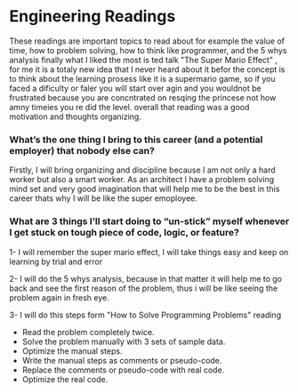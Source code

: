 # Engineering Readings

These readings are important topics to read about for example the value of time, how to problem solving, how to think like programmer, and the 5 whys analysis
finally what I liked the most is ted talk "The Super Mario Effect" , for me it is a totaly new idea that I never heard about it befor the concept is to think about the learning prosess like it is a supermario game, so if you faced a dificulty or faler you will start over agin and you wouldnot  be frustrated because you are concntrated on resqing the princese not how amny timeies you re did the level.
overall that reading was a good motivation and thoughts organizing.

### What’s the one thing I bring to this career (and a potential employer) that nobody else can?
Firstly, I will bring organizing and discipline because I am not only a hard worker but also a smart worker. As an architect I have a problem solving mind set and very good imagination that will help me to be the best in this career thats why I will be like the super emoployee.
    
### What are 3 things I’ll start doing to “un-stick” myself whenever I get stuck on tough piece of code, logic, or feature?
1- I will remember the super mario effect, I will take things easy and keep on learning by trial and error


2- I will do the 5 whys analysis, because in that matter it will help me to go back and see the first reason of the problem, thus i will be like seeing the problem again in fresh eye.


3- I will do this steps form "How to Solve Programming Problems" reading 
   - Read the problem completely twice.
   - Solve the problem manually with 3 sets of sample data.
   - Optimize the manual steps.
   - Write the manual steps as comments or pseudo-code.
   - Replace the comments or pseudo-code with real code.
   - Optimize the real code.
